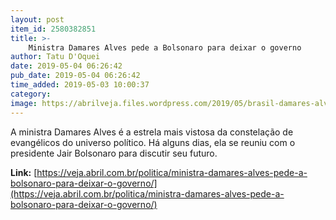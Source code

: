 ```yaml
---
layout: post
item_id: 2580382851
title: >-
    Ministra Damares Alves pede a Bolsonaro para deixar o governo
author: Tatu D'Oquei
date: 2019-05-04 06:26:42
pub_date: 2019-05-04 06:26:42
time_added: 2019-05-03 10:00:37
category: 
image: https://abrilveja.files.wordpress.com/2019/05/brasil-damares-alves-20190221-022-copy.png
---
```


A ministra Damares Alves é a estrela mais vistosa da constelação de evangélicos do universo político. Há alguns dias, ela se reuniu com o presidente Jair Bolsonaro para discutir seu futuro.

**Link:** [https://veja.abril.com.br/politica/ministra-damares-alves-pede-a-bolsonaro-para-deixar-o-governo/](https://veja.abril.com.br/politica/ministra-damares-alves-pede-a-bolsonaro-para-deixar-o-governo/)

